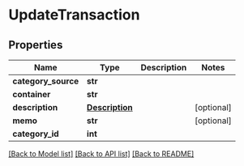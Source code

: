 # UpdateTransaction

## Properties
Name | Type | Description | Notes
------------ | ------------- | ------------- | -------------
**category_source** | **str** |  | 
**container** | **str** |  | 
**description** | [**Description**](Description.md) |  | [optional] 
**memo** | **str** |  | [optional] 
**category_id** | **int** |  | 

[[Back to Model list]](../README.md#documentation-for-models) [[Back to API list]](../README.md#documentation-for-api-endpoints) [[Back to README]](../README.md)


